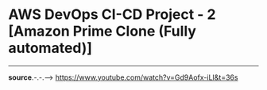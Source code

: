# AWS DevOps CI-CD Project - 2 [Amazon Prime Clone (Fully automated)]
************************************************************************





**source**.-.-.--> https://www.youtube.com/watch?v=Gd9Aofx-iLI&t=36s
# 
   






 
